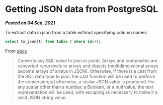 # Getting JSON data from PostgreSQL

**_Posted on 04 Sep, 2021_**

To extract data in json from a table without specifying column names

```sql
select to_json(t) from table t where id=34;
```

From [docs](https://www.postgresql.org/docs/13/functions-json.html)

> Converts any SQL value to json or jsonb. Arrays and composites are converted recursively to arrays and objects (multidimensional arrays become arrays of arrays in JSON). Otherwise, if there is a cast from the SQL data type to json, the cast function will be used to perform the conversion;[a] otherwise, a scalar JSON value is produced. For any scalar other than a number, a Boolean, or a null value, the text representation will be used, with escaping as necessary to make it a valid JSON string value.
